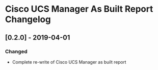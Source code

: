 # Cisco UCS Manager As Built Report Changelog

## [0.2.0] - 2019-04-01
### Changed
- Complete re-write of Cisco UCS Manager as built report